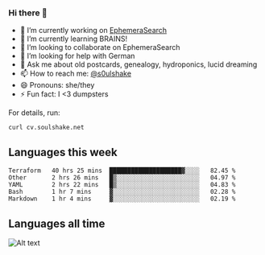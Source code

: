 ### Hi there 👋

<!--
**soulshake/soulshake** is a ✨ _special_ ✨ repository because its `README.md` (this file) appears on your GitHub profile.

Here are some ideas to get you started:

- 🔭 I’m currently working on ...
- 🌱 I’m currently learning ...
- 👯 I’m looking to collaborate on ...
- 🤔 I’m looking for help with ...
- 💬 Ask me about ...
- 📫 How to reach me: ...
- 😄 Pronouns: ...
- ⚡ Fun fact: ...
-->


- 🔭 I’m currently working on [EphemeraSearch](https://www.ephemerasearch.com/)
- 🌱 I’m currently learning BRAINS!
- 👯 I’m looking to collaborate on EphemeraSearch
- 🤔 I’m looking for help with German
- 💬 Ask me about old postcards, genealogy, hydroponics, lucid dreaming
- 📫 How to reach me: [@s0ulshake](https://twitter.com/soulshake)
- 😄 Pronouns: she/they
- ⚡ Fun fact: I <3 dumpsters

For details, run:

```
curl cv.soulshake.net
```

## Languages this week

<!--START_SECTION:waka-->
```text
Terraform   40 hrs 25 mins  ████████████████████▓░░░░   82.45 % 
Other       2 hrs 26 mins   █▒░░░░░░░░░░░░░░░░░░░░░░░   04.97 % 
YAML        2 hrs 22 mins   █▒░░░░░░░░░░░░░░░░░░░░░░░   04.83 % 
Bash        1 hr 7 mins     ▓░░░░░░░░░░░░░░░░░░░░░░░░   02.28 % 
Markdown    1 hr 4 mins     ▓░░░░░░░░░░░░░░░░░░░░░░░░   02.19 % 
```
<!--END_SECTION:waka-->

## Languages all time
![Alt text](https://wakatime.com/share/@aj/6aa10b67-a5e9-4fb1-acaf-8692f4385172.svg)
